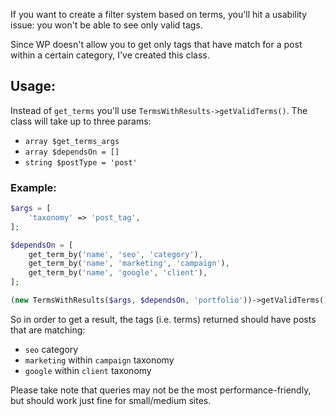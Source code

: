 If you want to create a filter system based on terms, you'll hit a usability issue: you won't be able to see only valid tags. 

Since WP doesn't allow you to get only tags that have match for a post within a certain category, I've created this class.

## Usage:

Instead of `get_terms` you'll use `TermsWithResults->getValidTerms()`. The class will take up to three params:

- `array $get_terms_args`
- `array $dependsOn = []`
- `string $postType = 'post'`
  
### Example:

```php
$args = [
    'taxonomy' => 'post_tag',
];

$dependsOn = [
    get_term_by('name', 'seo', 'category'),
    get_term_by('name', 'marketing', 'campaign'),
    get_term_by('name', 'google', 'client'),
];

(new TermsWithResults($args, $dependsOn, 'portfolio'))->getValidTerms()
```

So in order to get a result, the tags (i.e. terms) returned should have posts that are matching:

- `seo` category
- `marketing` within `campaign` taxonomy
- `google` within `client` taxonomy

Please take note that queries may not be the most performance-friendly, but should work just fine for small/medium sites.